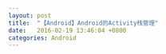 ```yaml
---
layout: post
title:  "【Android】Android的Activity栈管理"
date:   2016-02-19 13:46:04 +0800
categories: Android
---
```

